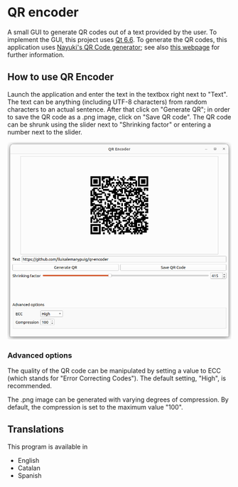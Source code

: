 # QR encoder

A small GUI to generate QR codes out of a text provided by the user. To implement the GUI, this project uses [Qt 6.6](https://doc.qt.io/). To generate the QR codes, this application uses [Nayuki's QR Code generator](https://github.com/nayuki/QR-Code-generator); see also [this webpage](https://www.nayuki.io/page/qr-code-generator-library) for further information.

## How to use QR Encoder

Launch the application and enter the text in the textbox right next to "Text". The text can be anything (including UTF-8 characters) from random characters to an actual sentence. After that click on "Generate QR"; in order to save the QR code as a .png image, click on "Save QR code". The QR code can be shrunk using the slider next to "Shrinking factor" or entering a number next to the slider.

![ ](figures/GUI_high.png)

### Advanced options

The quality of the QR code can be manipulated by setting a value to ECC (which stands for "Error Correcting Codes"). The default setting, "High", is recommended.

The .png image can be generated with varying degrees of compression. By default, the compression is set to the maximum value "100".

## Translations

This program is available in

- English
- Catalan
- Spanish
